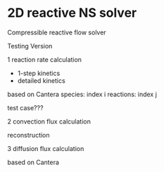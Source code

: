 # 2D reactive NS solver
Compressible reactive flow solver

Testing Version 


1 reaction rate calculation
- 1-step kinetics
- detailed kinetics 

based on Cantera
species: index i
reactions: index j

test case???


2 convection flux calculation

reconstruction


3 diffusion flux calculation

based on Cantera
